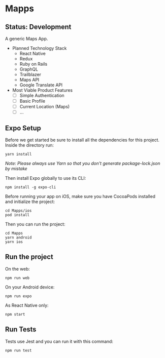 # Mapps

## Status: Development

A generic Maps App.

- Planned Technology Stack
  - React Native
  - Redux
  - Ruby on Rails
  - GraphQL
  - Trailblazer
  - Maps API
  - Google Translate API
- Most Viable Product Features
  - [ ] Simple Authentication
  - [ ] Basic Profile
  - [ ] Current Location (Maps)
  - [ ] ...

## Expo Setup

Before we get started be sure to install all the dependencies for this project. Inside the directory run:

```
yarn install
```
_Note: Please always use Yarn so that you don't generate package-lock.json by mistake_

Then install Expo globally to use its CLI:

```
npm install -g expo-cli
```

Before running your app on iOS, make sure you have CocoaPods installed and initialize the project:

```
cd Mapps/ios
pod install
```

Then you can run the project:

```
cd Mapps
yarn android
yarn ios
```

## Run the project

On the web:

```
npm run web
```

On your Android device:

```
npm run expo
```

As React Native only:

```
npm start
```

## Run Tests

Tests use Jest and you can run it with this command:

```
npm run test
```
